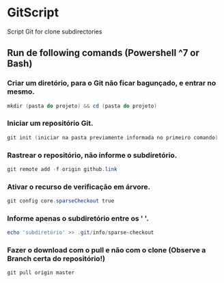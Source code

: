 # GitScript
Script Git for clone subdirectories

## Run de following comands (Powershell ^7 or Bash)

### Criar um diretório, para o Git não ficar bagunçado, e entrar no mesmo.
```ps1 
mkdir (pasta do projeto) && cd (pasta do projeto)
```
### Iniciar um repositório Git.
```ps1 
git init (iniciar na pasta previamente informada no primeiro comando)
```
### Rastrear o repositório, não informe o subdiretório.
```ps1 
git remote add -f origin github.link
```
### Ativar o recurso de verificação em árvore.
```ps1 
git config core.sparseCheckout true
```
### Informe apenas o subdiretório entre os ' '.
```ps1 
echo 'subdiretório' >> .git/info/sparse-checkout
```
### Fazer o download com o pull e não com o clone (Observe a Branch certa do repositório!)
```ps1 
git pull origin master
```
